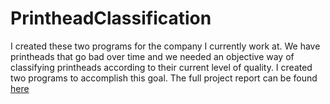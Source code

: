 # PrintheadClassification
I created these two programs for the company I currently work at. 
We have printheads that go bad over time and we needed an objective way of classifying printheads according to their current level of quality. 
I created two programs to accomplish this goal. The full project report can be found [here](file:///C:/Users/livfr/OneDrive/Desktop/Job%20Search%20Materials/printhead%20project/Printhead%20Classification%20Software%20Project%20Report.pdf)
